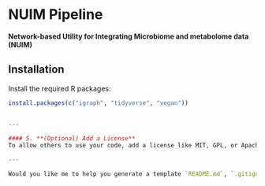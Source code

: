 # NUIM Pipeline

**Network-based Utility for Integrating Microbiome and metabolome data (NUIM)**

## Installation
Install the required R packages:

```r
install.packages(c("igraph", "tidyverse", "vegan"))


---

#### 5. **(Optional) Add a License**
To allow others to use your code, add a license like MIT, GPL, or Apache. GitHub will help you choose one.

---

Would you like me to help you generate a template `README.md`, `.gitignore`, or example `run_network.sh` file?
